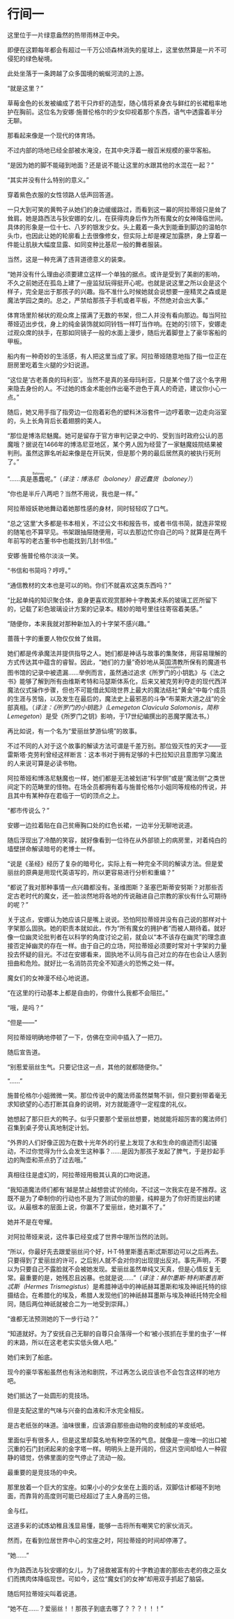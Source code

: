 # 行间一

这里位于一片绿意盎然的热带雨林正中央。

即便在这颗每年都会有超过一千万公顷森林消失的星球上，这里依然算是一片不可侵犯的绿色秘境。

此处坐落于一条跨越了众多国境的蜿蜒河流的上游。

“就是这里？”

草莓金色的长发被编成了若干只炸虾的造型，随心情将紧身衣与鲜红的长裙粗率地护在胸前。这位名为安娜·施普伦格尔的少女仰视着那个东西，语气中透露着半分无聊。

那看起来像是一个现代的体育场。

不过内部的场地已经全部被水淹没，在其中央浮着一艘百米规模的豪华客船。

“是因为她的脚不能碰到地面？还是说不能让这里的水跟其他的水混在一起？”

“其实并没有什么特别的意义。”

穿着紫色衣服的女性领路人低声回答道。

一只大到可笑的黄鸭子从她们的身边缓缓路过，而看到这一幕的阿拉蒂娅只是耸了耸肩。她是路西法与狄安娜的女儿，在获得肉身后作为所有魔女的女神降临世间。具体的形象是一位十七、八岁的银发少女。头上戴着一条大到能垂到脚边的温帕尔头巾，也因此让她的轮廓看上去很像修女，但实际上却是裸足加露脐，身上穿着一件能让肌肤大幅度显露、如同变种比基尼一般的舞者服装。

当然，这是一种充满了违背道德意义的装束。

“她并没有什么理由必须要建立这样一个单独的据点。或许是受到了美剧的影响，不久之前她还在孤岛上建了一座监狱玩得挺开心呢。也就是说这里之所以会是这个样子，完全是出于那孩子的兴趣。指不准什么时候她就会说想要一座精灵之森或是魔法学园之类的。总之，严禁给那孩子手机或者平板，不然绝对会出大事。”

体育场里阶梯状的观众席上摆满了无数的书架，但二人并没有看向那边。每当阿拉蒂娅迈出步伐，身上的纯金装饰就如同铃铛一样叮当作响。在她的引领下，安娜走过观众席的扶手，在那如同镜子一般的水面上漫步，随后光着脚登上了豪华客船的甲板。

船内有一种奇妙的生活感，有人把这里当成了家。阿拉蒂娅随意地指了指一位正在厨房里吃着生火腿的少妇说道。

“这位是‘古老善良的玛利亚’。当然不是真的圣母玛利亚，只是某个借了这个名字用来隐去身份的人。不过她的炼金术能创作出毫不逊色于真人的奇迹，建议你小心一点。”

随后，她又用手指了指旁边一位抱着彩色的塑料沐浴套件一边哼着歌一边走向浴室的，头上长角背后长着翅膀的美人。

“那位是博洛尼魅魔。她可是留存于官方审判记录之中的、受到当时政府公认的恶魔哦？据说在1466年的博洛尼亚地区，某个男人因为经营了一家魅魔妓院结果被判刑。虽然这罪名听起来像是在开玩笑，但是那个男的最后居然真的被执行死刑了。”

“……真是<ruby>愚蠢<rp>(</rp><rt>Baloney</rt><rp>)</rp></ruby>呢。”（*译注：博洛尼（boloney）音近蠢货（baloney）*）

“你也是半斤八两吧？当然不用说，我也是一样。”

阿拉蒂娅妖艳地舞动着她那性感的身材，同时轻轻叹了口气。

“总之‘这里’大多都是书本相关，不过公文书和报告书，或者书信书简，就连非常规的随笔也不算罕见。书架跟抽屉随便用，可以去那边忙你自己的吗？就算是在两千年前写的老古董书中也能找到几封书信。”

安娜·施普伦格尔淡淡一笑。

“书信和书简吗？哼哼。”

“通信教材的文本也是可以的哟。你们不就喜欢这类东西吗？”

“比起单纯的知识聚合体，妾身更喜欢观赏那种十字教美术系的玻璃工匠所留下的，记载了彩色玻璃设计方案的记录本。精妙的暗号里往往寄宿着美感。”

“随便你，本来我就对那种新加入的十字架不感兴趣。”

蔷薇十字的重要人物仅仅耸了耸肩。

她们都是传承魔法并提供指导之人。她们都是神话与故事的集聚体，用容易理解的方式传达其中蕴含的睿智。因此，“她们的力量”奇妙地从英国清教所保有的魔道书图书馆的记录中被遗漏……举例而言，虽然通过追求《<ruby>所罗门的小钥匙<rp>(</rp><rt>Lemegeton</rt><rp>)</rp></ruby>》与《法之书》能够了解到所有由维斯考特和马瑟斯体系化，后来又被克劳利夺走的现代西洋魔法仪式操作步骤，但也不可能借此知晓世界上最大的魔法结社“黄金”中每个成员的生涯与苦恼，以及发生在最后的，魔法史上最邪恶的斗争“布莱斯大道之战”的全部真相。（*译注：《所罗门的小钥匙》（Lemegeton Clavicula Salomonis，简称Lemegeton*）是受《所罗门之钥》影响，于17世纪编撰出的恶魔学魔法书。）

再比如说，有一个名为“爱丽丝梦游仙境”的故事。

不过不同的人对于这个故事的解读方法可谓是千差万别。那位毁灭性的天才——亚雷斯塔·克劳利曾经这样断言：这本书对于拥有足够的卡巴拉知识且意图学习魔法的人来说可算是必读书物。

阿拉蒂娅和博洛尼魅魔也一样，她们都是无法被划进“科学侧”或是“魔法侧”之类世间定下的范畴里的怪物。在场全员都拥有着与施普伦格尔小姐同等规格的传说，并且其中有某种存在君临于一切的顶点之上。

“都市传说么？”

安娜一边拉着贴在自己贫瘠胸口处的红色长裙，一边半分无聊地说道。

随后浮现出了冷酷的笑容，就好像看到一位待在从外部锁上的病房里，对着纯白的墙壁拼命解读暗号的老博士一样。

“说是《圣经》经历了复杂的暗号化，实际上有一种完全不同的解读方法。但是爱丽丝的原典是用现代英语写的，所以更容易进行分析和重编？”

“都说了我对那种事情一点兴趣都没有。圣维图斯？圣塞巴斯蒂安努斯？对那些否定古老时代的魔女，还一脸淡然地将各地的传说融进自己宗教的家伙有什么可期待的呢？”

关于这点，安娜认为她应该只是嘴上说说。恐怕阿拉蒂娅并没有自己说的那样对十字架那么固执。她的职责本就如此，作为“所有魔女的拥护者”而被人期待着。就好像一位幽灵论批判者在以科学的角度讨论之前，就会以“本不该存在幽灵”的理念直接否定掉幽灵的存在一样。由于自己的立场，阿拉蒂娅必须要时常对十字架的力量投去怀疑的目光。不过在安娜看来，固执地不认同与自己对立的存在也会让人感到扭曲和危险。就好比一名消防员完全不知道火的恐怖之处一样。

魔女们的女神漫不经心地说道。

“在这里的行动基本上都是自由的，你做什么我都不会阻拦。”

“哦，是吗？”

“但是——”

阿拉蒂娅明确地停顿了一下，仿佛在空间中插入了一把刀。

随后宣告道。

“别惹爱丽丝生气。只要记住这一点，其他的就都随便你。”

“……”

施普伦格尔小姐微微一笑。那位传说中的魔法师虽然桀骜不驯，但只要别带着毫无求知欲望的心态打断其自身的说明，对方就能遵守一定程度的礼仪。

她想起了那只巨大的鸭子。似乎只要那个爱丽丝想要，她就能将超厉害的魔法师们召集到桌子旁认真地制定计划。

“外界的人们好像正因为在数十光年外的行星上发现了水和生命的痕迹而引起骚动，不过你觉得为什么会发生这种事？……是因为那孩子发起了脾气，于是抄起手边的陶壶和茶点扔了过去哦。”

真相往往是虚幻的，阿拉蒂娅用极其认真的口吻说道。

“我知道魔法师们都有‘越是禁止越想尝试’的倾向，不过这一次我实在是不推荐。这既不是为了牵制你的行动也不是为了测试你的胆量，纯粹是为了你好而提出的建议。从最根本的层面上说，你赢不了爱丽丝，绝对赢不了。”

她并不是在夸耀。

对阿拉蒂娅来说，这件事已经变成了世界中理所当然的法则。

“所以，你最好先去跟爱丽丝问个好，H·T·特里斯墨吉斯忒斯那边可以之后再去。只要得到了爱丽丝的许可，之后别人就不会对你的出现提出反对。事先声明，不要以为只要自己不露脸就不会被她发现。爱丽丝虽然单纯又天真，但是心情反复无常。最重要的是，她残忍且凶暴。也就是说……”（*译注：赫尔墨斯·特利斯墨吉斯忒斯（Hermes Trismegistus*）是希腊神话中的神祇赫耳墨斯和埃及神祇托特的综摄结合。在希腊化的埃及，希腊人发现他们的神祇赫耳墨斯与埃及神祇托特完全相同，随后两位神祇就被合二为一地受到崇拜。）

“谁都无法预测她的下一步行动？”

“知道就好。为了安抚自己无聊的自尊只会落得一个和‘被小孩抓在手里的虫子’一样的末路，所以在这老老实实低头做人吧。”

她们来到了船底。

现今的豪华客船虽然也有泳池和剧院，不过再怎么说应该也不会包含这样的地方吧。

她们抵达了一处圆形的竞技场。

但是支配这里的气味与兴奋的血液和汗水完全相反。

是古老纸张的味道。油味很重，应该源自那些由动物的皮制成的羊皮纸吧。

里面似乎有很多人，但是这里却莫名地有种空荡的气息。就像是一座唯一的出口被沉重的石门封闭起来的金字塔一样。明明头上是开阔的，但这片空间却给人一种寂静的错觉，仿佛里面的空气停止了流动一般。

最重要的是竞技场的中央。

那里放着一个巨大的宝座。如果小小的少女坐在上面的话，双脚估计都碰不到地面，而靠背的高度则可能已经超过了主人身高的三倍。

金与红。

这道多彩的试炼幼稚且浅显易懂，能够一击将所有嘲笑它的家伙消灭。

然而，在看到位居世界中心的宝座之时，阿拉蒂娅的时间却停滞了。

“她……”

作为路西法与狄安娜的女儿，为了拯救被富有的十字教迫害的那些古老的夜之巫女们而携肉体降临现世。可如今，这位“魔女们的女神”却用双手抓起了脑袋。

随后阿拉蒂娅尖叫着说道。


“她不在……？爱丽丝！！那孩子到底去哪了？？？！！！”


